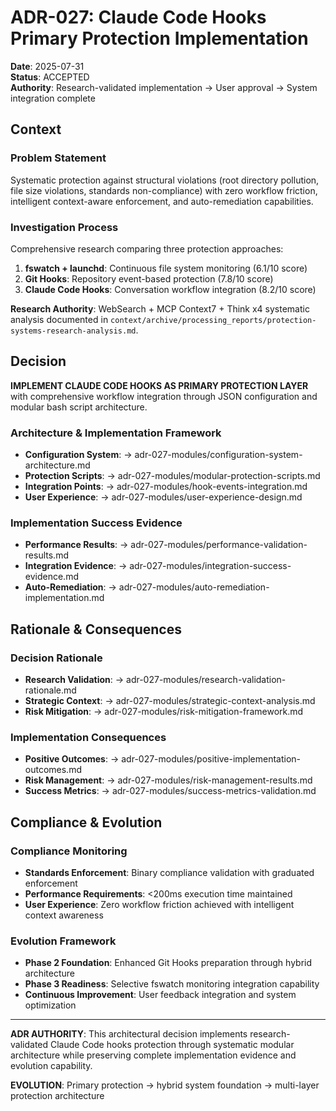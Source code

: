 # ADR-027: Claude Code Hooks Primary Protection Implementation

**Date**: 2025-07-31  
**Status**: ACCEPTED  
**Authority**: Research-validated implementation → User approval → System integration complete

## Context

### Problem Statement
Systematic protection against structural violations (root directory pollution, file size violations, standards non-compliance) with zero workflow friction, intelligent context-aware enforcement, and auto-remediation capabilities.

### Investigation Process
Comprehensive research comparing three protection approaches:
1. **fswatch + launchd**: Continuous file system monitoring (6.1/10 score)
2. **Git Hooks**: Repository event-based protection (7.8/10 score)  
3. **Claude Code Hooks**: Conversation workflow integration (8.2/10 score)

**Research Authority**: WebSearch + MCP Context7 + Think x4 systematic analysis documented in `context/archive/processing_reports/protection-systems-research-analysis.md`.

## Decision

**IMPLEMENT CLAUDE CODE HOOKS AS PRIMARY PROTECTION LAYER** with comprehensive workflow integration through JSON configuration and modular bash script architecture.

### Architecture & Implementation Framework
- **Configuration System**: → adr-027-modules/configuration-system-architecture.md
- **Protection Scripts**: → adr-027-modules/modular-protection-scripts.md
- **Integration Points**: → adr-027-modules/hook-events-integration.md
- **User Experience**: → adr-027-modules/user-experience-design.md

### Implementation Success Evidence
- **Performance Results**: → adr-027-modules/performance-validation-results.md
- **Integration Evidence**: → adr-027-modules/integration-success-evidence.md
- **Auto-Remediation**: → adr-027-modules/auto-remediation-implementation.md

## Rationale & Consequences

### Decision Rationale
- **Research Validation**: → adr-027-modules/research-validation-rationale.md
- **Strategic Context**: → adr-027-modules/strategic-context-analysis.md
- **Risk Mitigation**: → adr-027-modules/risk-mitigation-framework.md

### Implementation Consequences
- **Positive Outcomes**: → adr-027-modules/positive-implementation-outcomes.md
- **Risk Management**: → adr-027-modules/risk-management-results.md
- **Success Metrics**: → adr-027-modules/success-metrics-validation.md

## Compliance & Evolution

### Compliance Monitoring
- **Standards Enforcement**: Binary compliance validation with graduated enforcement
- **Performance Requirements**: <200ms execution time maintained
- **User Experience**: Zero workflow friction achieved with intelligent context awareness

### Evolution Framework
- **Phase 2 Foundation**: Enhanced Git Hooks preparation through hybrid architecture
- **Phase 3 Readiness**: Selective fswatch monitoring integration capability
- **Continuous Improvement**: User feedback integration and system optimization

---

**ADR AUTHORITY**: This architectural decision implements research-validated Claude Code hooks protection through systematic modular architecture while preserving complete implementation evidence and evolution capability.

**EVOLUTION**: Primary protection → hybrid system foundation → multi-layer protection architecture